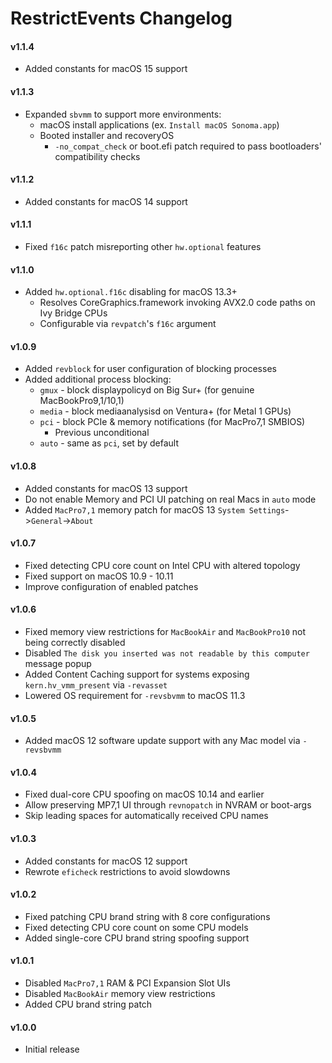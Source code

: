 RestrictEvents Changelog
========================
#### v1.1.4
- Added constants for macOS 15 support

#### v1.1.3
- Expanded `sbvmm` to support more environments:
  - macOS install applications (ex. `Install macOS Sonoma.app`)
  - Booted installer and recoveryOS
    - `-no_compat_check` or boot.efi patch required to pass bootloaders' compatibility checks

#### v1.1.2
- Added constants for macOS 14 support

#### v1.1.1
- Fixed `f16c` patch misreporting other `hw.optional` features

#### v1.1.0
- Added `hw.optional.f16c` disabling for macOS 13.3+
  - Resolves CoreGraphics.framework invoking AVX2.0 code paths on Ivy Bridge CPUs
  - Configurable via `revpatch`'s `f16c` argument

#### v1.0.9
- Added `revblock` for user configuration of blocking processes
- Added additional process blocking:
  - `gmux` - block displaypolicyd on Big Sur+ (for genuine MacBookPro9,1/10,1)
  - `media` - block mediaanalysisd on Ventura+ (for Metal 1 GPUs)
  - `pci` - block PCIe & memory notifications (for MacPro7,1 SMBIOS)
    - Previous unconditional
  - `auto` - same as `pci`, set by default

#### v1.0.8
- Added constants for macOS 13 support
- Do not enable Memory and PCI UI patching on real Macs in `auto` mode
- Added `MacPro7,1` memory patch for macOS 13 `System Settings`->`General`->`About`

#### v1.0.7
- Fixed detecting CPU core count on Intel CPU with altered topology
- Fixed support on macOS 10.9 - 10.11
- Improve configuration of enabled patches

#### v1.0.6
- Fixed memory view restrictions for `MacBookAir` and `MacBookPro10` not being correctly disabled
- Disabled `The disk you inserted was not readable by this computer` message popup
- Added Content Caching support for systems exposing `kern.hv_vmm_present` via `-revasset`
- Lowered OS requirement for `-revsbvmm` to macOS 11.3

#### v1.0.5
- Added macOS 12 software update support with any Mac model via `-revsbvmm`

#### v1.0.4
- Fixed dual-core CPU spoofing on macOS 10.14 and earlier
- Allow preserving MP7,1 UI through `revnopatch` in NVRAM or boot-args
- Skip leading spaces for automatically received CPU names

#### v1.0.3
- Added constants for macOS 12 support
- Rewrote `eficheck` restrictions to avoid slowdowns

#### v1.0.2
- Fixed patching CPU brand string with 8 core configurations
- Fixed detecting CPU core count on some CPU models
- Added single-core CPU brand string spoofing support

#### v1.0.1
- Disabled `MacPro7,1` RAM & PCI Expansion Slot UIs
- Disabled `MacBookAir` memory view restrictions
- Added CPU brand string patch

#### v1.0.0
- Initial release
